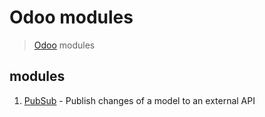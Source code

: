 # Odoo modules

> [Odoo](https://www.odoo.com/) modules

## modules

1. [PubSub](./pubsub) -  Publish changes of a model to an external API
